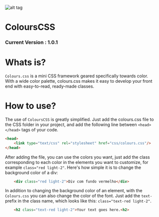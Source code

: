 ![alt tag](https://cloud.githubusercontent.com/assets/24737458/21500748/3279a3a0-cc29-11e6-9baf-266ece241d36.png 'ColoursCSS')

# ColoursCSS
### Current Version : 1.0.1

# Whats is?

```Colours.css``` is a mini CSS framework geared specifically towards color. With a wide color palette, colours.css makes it easy to develop your front end with easy-to-read, ready-made classes.

# How to use?

The use of ```ColoursCSS``` is greatly simplified. Just add the colours.css file to the CSS folder in your project, and add the following line between ```<head></head>``` tags of your code.

```html
<head>
	<link type="text/css" rel="stylesheet" href="css/colours.css"/>
</head>
```

After adding the file, you can use the colors you want, just add the class corresponding to each color in the elements you want to customize, for example ```class="red light-2"```.
Here's how simple it is to change the background color of a div:

```html
	<div class="red light-2">Div com fundo vermelho</div>
```

In addition to changing the background color of an element, with the ```Colours.css``` you can also change the color of the font. Just add the ```text-``` prefix in the class name, which looks like this: ```class="text-red light-2"```.

```html
	<h2 class="text-red light-2">Your text goes here.<h2>
```

